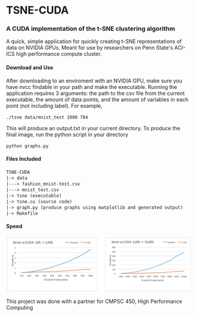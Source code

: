 # TSNE-CUDA
### A CUDA implementation of the t-SNE clustering algorithm

A quick, simple application for quickly creating t-SNE representations of data on NVIDIA GPUs. Meant for use by researchers on Penn State's ACI-ICS high performance compute cluster.

#### Download and Use

After downloading to an enviroment with an NVIDIA GPU, make sure you have nvcc findable in your path and make the executable. Running the application requires 3 arguments: the path to the csv file from the current executable, the amount of data points, and the amount of variables in each point (not including label). For example,

```
./tsne data/mnist_test 1000 784
```

This will produce an output.txt in your current directory. To produce the final image, run the python script in your directory

```
python graphs.py
```

#### Files Included
```
TSNE-CUDA
|-> data
|---> fashion_mnist-test.csv 
|---> mnist_test.csv
|-> tsne (executable)
|-> tsne.cu (source code)
|-> graph.py (produce graphs using matplotlib and generated output)
|-> Makefile 
```

#### Speed

![alt text][tests]

This project was done with a partner for CMPSC 450, High Performance Computing

[tests]: /tests.png "test pics"
